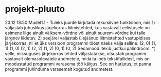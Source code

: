 # projekt-pluuto

23.12 18:50
Mudel1.1 - Tuleks juurde kirjutada rekursiivne funktsioon, mis
		1) väljastab juhuslikus järjekorras liitmistehted, kus vastavalt eelistusele on esimene liige
		   ainult väiksem-võrdne või ainult suurem-võrdne kui talle järgnev liidetav.
		2) seejärel väljastab ülejäänud liitmistehted vastupidises järjekorras, nii et üks versioon
		   programmi tööst näeks välja selline:
		   (2, 0)
		   (1, 1)
		   (1, 0)
		   (2, 1)
		   (2, 2)
		   (1, 2)
		   (0, 1)
		   (0, 2)
		   Sedamoodi tekib justkui palindroom.
		*) selle, missuguses järjekorras tehted väljastatakse, otsustab programm vastavalt olemasolevatele
		   andmetele, mida ta loeb tekstifailidest, mis on moodustatud programmi varasema töö käigus.
		   See on harjutus, et panna programmi juhinduma varasemalt kogutud andmetest.